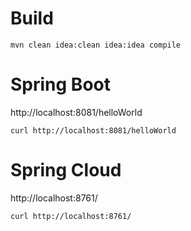 # Build

```
mvn clean idea:clean idea:idea compile
```

# Spring Boot

http://localhost:8081/helloWorld

```
curl http://localhost:8081/helloWorld
```

# Spring Cloud

http://localhost:8761/

```
curl http://localhost:8761/
```

